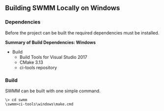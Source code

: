 <!---
   Build.md

   Created: Dec 2, 2019
   Updated:

   Author: Michael E. Tryby
           US EPA - ORD/CESER
--->


## Building SWMM Locally on Windows


### Dependencies

Before the project can be built the required dependencies must be installed.

**Summary of Build Dependencies: Windows**

  - Build
      - Build Tools for Visual Studio 2017
      - CMake 3.13
      - ci-tools repository

### Build

SWMM can be built with one simple command.
```
\> cd swmm
\swmm>ci-tools\windows\make.cmd
```
